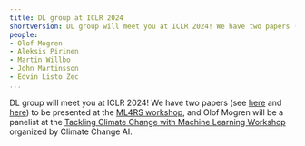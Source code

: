 ```yaml
---
title: DL group at ICLR 2024
shortversion: DL group will meet you at ICLR 2024! We have two papers (see [here](https://arxiv.org/abs/2403.04385) and [here](https://arxiv.org/abs/2311.14024)) to be presented at the [ML4RS workshop](https://ml-for-rs.github.io/iclr2024/), and Olof Mogren will be a panelist at the [Tackling Climate Change with Machine Learning Workshop](https://www.climatechange.ai/events/iclr2024) organized by Climate Change AI.
people:
- Olof Mogren
- Aleksis Pirinen
- Martin Willbo
- John Martinsson
- Edvin Listo Zec
...
```


DL group will meet you at ICLR 2024! We have two papers (see [here](https://arxiv.org/abs/2403.04385) and [here](https://arxiv.org/abs/2311.14024)) to be presented at the [ML4RS workshop](https://ml-for-rs.github.io/iclr2024/), and Olof Mogren will be a panelist at the [Tackling Climate Change with Machine Learning Workshop](https://www.climatechange.ai/events/iclr2024) organized by Climate Change AI.


